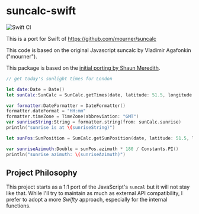 # suncalc-swift

![Swift CI](https://github.com/THeK3nger/suncalc-swift/workflows/Swift%20CI/badge.svg?event=push)

This is a port for Swift of https://github.com/mourner/suncalc

This code is based on the original Javascript suncalc by Vladimir Agafonkin ("mourner").

This package is based on the [initial porting by Shaun Meredith](https://github.com/shanus/suncalc-swift).

```swift
// get today's sunlight times for London

let date:Date = Date()
let sunCalc:SunCalc = SunCalc.getTimes(date, latitude: 51.5, longitude: -0.1)

var formatter:DateFormatter = DateFormatter()
formatter.dateFormat = "HH:mm"
formatter.timeZone = TimeZone(abbreviation: "GMT")
var sunriseString:String = formatter.string(from: sunCalc.sunrise)
println("sunrise is at \(sunriseString)")

let sunPos:SunPosition = SunCalc.getSunPosition(date, latitude: 51.5, longitude: -0.1)

var sunriseAzimuth:Double = sunPos.azimuth * 180 / Constants.PI()
println("sunrise azimuth: \(sunriseAzimuth)")
```

## Project Philosophy

This project starts as a 1:1 port of the JavaScript's `suncal` but it will not stay like that. While I'll try to maintain as much as external API compatibility, I prefer to adopt a more _Swifty_ approach, especially for the internal functions.
